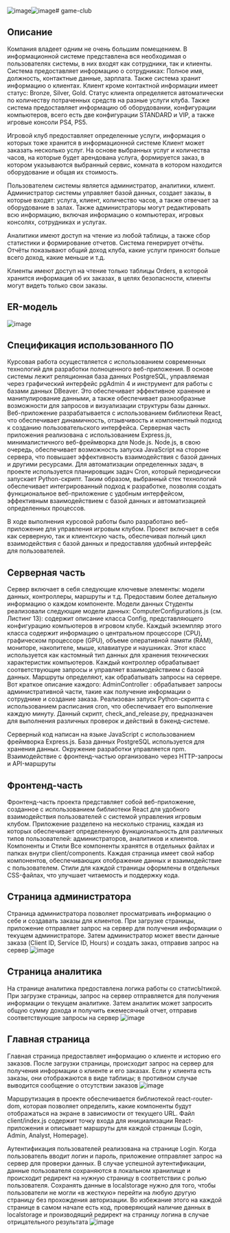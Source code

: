 ![image](https://github.com/user-attachments/assets/55ce30e3-d831-4c4f-8a1b-9fad055485e0)![image](https://github.com/user-attachments/assets/82c08153-fec5-4e61-9923-cb03d15ec856)# game-club
## Описание 
Компания владеет одним не очень большим помещением. В информационной системе представлена вся необходимая о пользователях системы, в них входят как сотрудники, так и клиенты. Система предоставляет информацию о сотрудниках: Полное имя, должность, контактные данные, зарплата. Также система хранит информацию о клиентах. Клиент кроме контактной информации имеет статус: Bronze, Silver, Gold. Статус клиента определяется автоматически по количеству потраченных средств на разные услуги клуба. Также система предоставляет информацию об оборудовании, конфигурации компьютеров, всего есть две конфигурации STANDARD и VIP, а также игровые консоли PS4, PS5.

Игровой клуб предоставляет определенные услуги, информация о которых тоже хранится в информационной системе Клиент может заказать несколько услуг. На основе выбранных услуг и количества часов, на которые будет арендована услуга, формируется заказ, в котором указываются выбранный сервис, комната в котором находится оборудование и общая их стоимость.

Пользователем системы является администратор, аналитики, клиент. Администратор системы управляет базой данных, создает заказы, в которые входят: услуга, клиент, количество часов, а также отвечает за оборудование в залах. Также администраторы могут редактировать всю информацию, включая информацию о компьютерах, игровых консолях, сотрудниках и услугах.

Аналитики имеют доступ на чтение из любой таблицы, а также сбор статистики и формирование отчетов. Система генерирует отчёты. Отчёты показывают общий доход клуба, какие услуги приносят больше всего доход, какие меньше и т.д.

Клиенты имеют доступ на чтение только таблицы Orders, в которой хранится информация об их заказах, в целях безопасности, клиенты могут видеть только свои заказы.

## 	ER-модель
![image](https://github.com/user-attachments/assets/87cde145-8c81-4b51-9ab6-a894d06ae73f)

## Спецификация использованного ПО
Курсовая работа осуществляется с использованием современных технологий для разработки полноценного веб-приложения. В основе системы лежит реляционная база данных PostgreSQL, управляемая через графический интерфейс pgAdmin 4 и инструмент для работы с базами данных DBeaver. Это обеспечивает эффективное хранение и манипулирование данными, а также обеспечивает разнообразные возможности для запросов и визуализации структуры базы данных.
Веб-приложение разрабатывается с использованием библиотеки React, что обеспечивает динамичность, отзывчивость и компонентный подход к созданию пользовательского интерфейса. Серверная часть приложения реализована с использованием Express.js, минималистичного веб-фреймворка для Node.js. Node.js, в свою очередь, обеспечивает возможность запуска JavaScript на стороне сервера, что повышает эффективность взаимодействия с базой данных и другими ресурсами.
Для автоматизации определенных задач, в проекте используется планировщик задач Cron, который периодически запускает Python-скрипт. 
Таким образом, выбранный стек технологий обеспечивает интегрированный подход к разработке, позволяя создать функциональное веб-приложение с удобным интерфейсом, эффективным взаимодействием с базой данных и автоматизацией определенных процессов.


В ходе выполнения курсовой работы было разработано веб-приложение для управления игровым клубом. Проект включает в себя как серверную, так и клиентскую часть, обеспечивая полный цикл взаимодействия с базой данных и предоставляя удобный интерфейс для пользователей.

## Серверная часть
Сервер включает в себя следующие ключевые элементы: модели данных, контроллеры, маршруты и т.д. Предоставим более детальную информацию о каждом компоненте.
Модели данных
Студенты реализовали следующие модели данных:
ComputerConfigurations.js (см. Листинг 13): содержит описание класса Config, представляющего конфигурацию компьютеров в игровом клубе. Каждый экземпляр этого класса содержит информацию о центральном процессоре (CPU), графическом процессоре (GPU), объеме оперативной памяти (RAM), мониторе, накопителе, мыше, клавиатуре и наушниках. Этот класс используется как кастомный тип данных для хранения технических характеристик компьютеров.
Каждый контроллер обрабатывает соответствующие запросы и управляет взаимодействием с базой данных. Маршруты определяют, как обрабатывать запросы на сервере. Вот краткое описание каждого:
AdminController : обрабатывает запросы административной части, такие как получение информации о сотруднике и создание заказа.
Реализован запуск Python-скрипта с использованием расписания cron, что обеспечивает его выполнение каждую минуту. Данный скрипт, check_and_release.py, предназначен для выполнения различных проверок и действий в бэкенд-системе.

Серверный код написан на языке JavaScript с использованием фреймворка Express.js. База данных PostgreSQL используется для хранения данных. Окружение разработки управляется npm.
Взаимодействие с фронтенд-частью организовано через HTTP-запросы и API-маршруты 

## Фронтенд-часть
Фронтенд-часть проекта представляет собой веб-приложение, созданное с использованием библиотеки React для удобного взаимодействия пользователей с системой управления игровым клубом. Приложение разделено на несколько страниц, каждая из которых обеспечивает определенную функциональность для различных типов пользователей: администраторов, аналитиков и клиентов.
Компоненты и Стили
Все компоненты хранятся в отдельных файлах и папках внутри client/components. Каждая страница имеет свой набор компонентов, обеспечивающих отображение данных и взаимодействие с пользователем. Стили для каждой страницы оформлены в отдельных CSS-файлах, что улучшает читаемость и поддержку кода. 

## Страница администратора
Страница администратора позволяет просматривать информацию о себе и создавать заказы для клиентов. При загрузке страницы, приложение отправляет запрос на сервер для получения информации о текущем администраторе. Затем администратор может ввести данные заказа (Client ID, Service ID, Hours) и создать заказ, отправив запрос на сервер 
![image](https://github.com/user-attachments/assets/7ca15aef-4112-463a-953c-4efc09a8c0db)

## Страница аналитика
На странице аналитика предоставлена логика работы со статисЫтикой. При загрузке страницы, запрос на сервер отправляется для получения информации о текущем аналитике. Затем аналитик может запросить общую сумму дохода и получить ежемесячный отчет, отправив соответствующие запросы на сервер 
![image](https://github.com/user-attachments/assets/6697edc5-c7c9-4e70-b16b-61808e299719)

## Главная страница
Главная страница предоставляет информацию о клиенте и историю его заказов. После загрузки страницы, происходит запрос на сервер для получения информации о клиенте и его заказах. Если у клиента есть заказы, они отображаются в виде таблицы; в противном случае выводится сообщение о отсутствии заказов 
![image](https://github.com/user-attachments/assets/e33d4272-9ff4-4b88-9e3b-9cccdacce678)


Маршрутизация в проекте обеспечивается библиотекой react-router-dom, которая позволяет определить, какие компоненты будут отображаться на экране в зависимости от текущего URL. Файл client/index.js содержит точку входа для инициализации React-приложения и описывает маршруты для каждой страницы (Login, Admin, Analyst, Homepage).

Аутентификация пользователей реализована на странице Login. Когда пользователь вводит логин и пароль, приложение отправляет запрос на сервер для проверки данных. В случае успешной аутентификации, данные пользователя сохраняются в локальном хранилище и происходит редирект на нужную страницу в соответствии с ролью пользователя. Сохранять данные в localstorage нужно для того, чтобы пользователи не могли «в жесткую» перейти на любую другую страницу без прохождения авторизации. Во избежание этого на каждой странице в самом начале есть код, проверяющий наличие данных в localstorage и производящий редирект на страницу логина в случае отрицательного результата
![image](https://github.com/user-attachments/assets/a736b3b0-3b1f-4835-81a5-3a0ce8b6a584)
